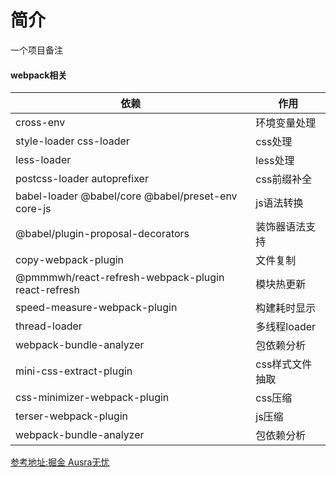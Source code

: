 # 简介
一个项目备注
#### webpack相关

| 依赖 | 作用 |
| - | - | 
| cross-env | 环境变量处理 |
| style-loader css-loader | css处理 |
| less-loader | less处理 |
| postcss-loader autoprefixer | css前缀补全 |
| babel-loader @babel/core @babel/preset-env core-js | js语法转换 |
| @babel/plugin-proposal-decorators | 装饰器语法支持 |
| copy-webpack-plugin | 文件复制 |
| @pmmmwh/react-refresh-webpack-plugin react-refresh | 模块热更新 |
| speed-measure-webpack-plugin | 构建耗时显示 |
| thread-loader | 多线程loader |
| webpack-bundle-analyzer | 包依赖分析 |
| mini-css-extract-plugin | css样式文件抽取 |
| css-minimizer-webpack-plugin | css压缩 |
| terser-webpack-plugin | js压缩 |
| webpack-bundle-analyzer | 包依赖分析 |

[参考地址:掘金 Ausra无忧](https://juejin.cn/post/7111922283681153038#heading-31)
